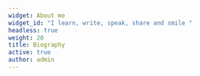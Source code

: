 ```yaml
---
widget: About me
widget_id: "I learn, write, speak, share and smile "
headless: true
weight: 20
title: Biography
active: true
author: admin
---
```

